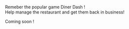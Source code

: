 Remeber the popular game Diner Dash !  
Help manage the restaurant and get them back in business!  

 Coming soon !
